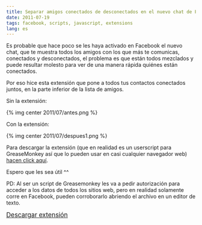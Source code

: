 ```yaml
---
title: Separar amigos conectados de desconectados en el nuevo chat de Facebook
date: 2011-07-19
tags: facebook, scripts, javascript, extensions
lang: es
---
```


Es probable que hace poco se les haya activado en Facebook el nuevo chat, que te muestra todos los amigos con los que más te comunicas, conectados y desconectados, el problema es que están todos mezclados y puede resultar molesto para ver de una manera rápida quiénes están conectados.

Por eso hice esta extensión que pone a todos tus contactos conectados juntos, en la parte inferior de la lista de amigos.

Sin la extensión:

{% img center 2011/07/antes.png %}

Con la extensión:

{% img center 2011/07/despues1.png %}

Para descargar la extensión (que en realidad es un userscript para GreaseMonkey así que lo pueden usar en casi cualquier navegador web) <a title="Descargar Facebook Chat Orderer" href="http://dl.dropbox.com/u/3682061/Internet/ZequezBlog/FBChatOrderer.user.js">hacen click aquí</a>.

Espero que les sea útil ^^

<div>PD: Al ser un script de Greasemonkey les va a pedir autorización para acceder a los datos de todos los sitios web, pero en realidad solamente corre en Facebook, pueden corroborarlo abriendo el archivo en un editor de texto.</div>

<big><a title="Descargar Facebook Chat Orderer (soy re original con los nombres de las extensiones)" href="http://dl.dropbox.com/u/3682061/Internet/ZequezBlog/FBChatOrderer.user.js">Descargar extensión</a></big>

